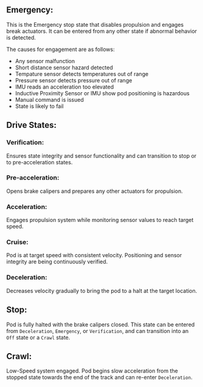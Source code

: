 ## Emergency:

This is the Emergency stop state that disables propulsion and engages break actuators. It can be entered from any other state if abnormal behavior is detected.

The causes for engagement are as follows:

- Any sensor malfunction
- Short distance sensor hazard detected
- Tempature sensor detects temperatures out of range
- Pressure sensor detects pressure out of range
- IMU reads an acceleration too elevated
- Inductive Proximity Sensor or IMU show pod positioning is hazardous
- Manual command is issued
- State is likely to fail

## Drive States:

### Verification:

Ensures state integrity and sensor functionality and can transition to stop or to pre-acceleration states.

### Pre-acceleration:

Opens brake calipers and prepares any other actuators for propulsion.

### Acceleration:

Engages propulsion system while monitoring sensor values to reach target speed.

### Cruise:

Pod is at target speed with consistent velocity. Positioning and sensor integrity are being continuously verified.

### Deceleration:

Decreases velocity gradually to bring the pod to a halt at the target location.

## Stop:

Pod is fully halted with the brake calipers closed. This state can be entered from `Deceleration`, `Emergency`, or `Verification`, and can transition into an `Off` state or a `Crawl` state.

## Crawl:

Low-Speed system engaged. Pod begins slow acceleration from the stopped state towards the end of the track and can re-enter `Deceleration`.
